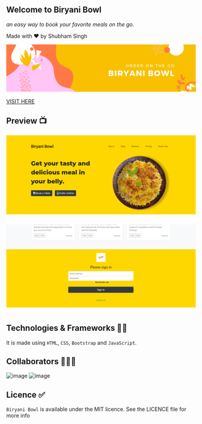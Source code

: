 ## Welcome to Biryani Bowl
_an easy way to book your favorite meals on the go._

Made with ❤️ by Shubham Singh

![image](biryani-bowl.png)

[VISIT HERE](https://codestarsingh.github.io/biryanibowl/ "Click here")

## Preview 📺

![App Screenshot](preview1.png)
<br>
![App Screenshot](preview2.png)

## Technologies & Frameworks 👨‍💻

It is made using `HTML`, `CSS`, `Bootstrap` and `JavaScript`.

## Collaborators 🧑‍🤝‍🧑

![image]()
![image]()

## Licence ✅

`Biryani Bowl` is available under the MIT licence. See the LICENCE file for more info
